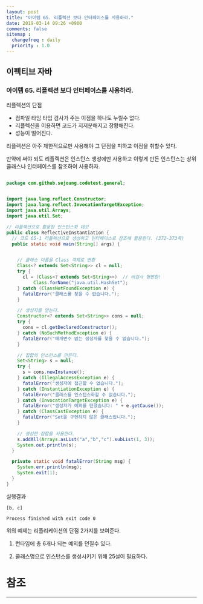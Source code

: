 ```yaml
---
layout: post
title: "아이템 65. 리플렉션 보다 인터페이스를 사용하라."
date: 2019-03-14 09:26 +0900
comments: false
sitemap :
  changefreq : daily
  priority : 1.0
---
```

## 이펙티브 자바

### 아이템 65. 리플렉션 보다 인터페이스를 사용하라.

리플렉션의 단점

* 컴파일 타임 타입 검사가 주는 이점을 하나도 누릴수 없다.
* 리플렉션을 이용하면 코드가 지저분해지고 장황해진다.
* 성능이 떨어진다.

리플렉션은 아주 제한적으로만 사용해야 그 단점을 피하고 이점을 취할수 있다.

만약에 써야 되도 리플렉션은 인스턴스 생성에만 사용하고 이렇게 만든 인스턴스는 상위 클래스나 인터페이스를 참조하여 사용하자.

```java

package com.github.sejoung.codetest.general;


import java.lang.reflect.Constructor;
import java.lang.reflect.InvocationTargetException;
import java.util.Arrays;
import java.util.Set;

// 리플렉션으로 활용한 인스턴스화 데모
public class ReflectiveInstantiation {
  // 코드 65-1 리플렉션으로 생성하고 인터페이스로 참조해 활용한다. (372-373쪽)
  public static void main(String[] args) {


    // 클래스 이름을 Class 객체로 변환
    Class<? extends Set<String>> cl = null;
    try {
      cl = (Class<? extends Set<String>>)  // 비검사 형변환!
          Class.forName("java.util.HashSet");
    } catch (ClassNotFoundException e) {
      fatalError("클래스를 찾을 수 없습니다.");
    }

    // 생성자를 얻는다.
    Constructor<? extends Set<String>> cons = null;
    try {
      cons = cl.getDeclaredConstructor();
    } catch (NoSuchMethodException e) {
      fatalError("매개변수 없는 생성자를 찾을 수 없습니다.");
    }

    // 집합의 인스턴스를 만든다.
    Set<String> s = null;
    try {
      s = cons.newInstance();
    } catch (IllegalAccessException e) {
      fatalError("생성자에 접근할 수 없습니다.");
    } catch (InstantiationException e) {
      fatalError("클래스를 인스턴스화할 수 없습니다.");
    } catch (InvocationTargetException e) {
      fatalError("생성자가 예외를 던졌습니다: " + e.getCause());
    } catch (ClassCastException e) {
      fatalError("Set을 구현하지 않은 클래스입니다.");
    }

    // 생성한 집합을 사용한다.
    s.addAll(Arrays.asList("a","b","c").subList(1, 3));
    System.out.println(s);
  }

  private static void fatalError(String msg) {
    System.err.println(msg);
    System.exit(1);
  }
}

```
실행결과
```
[b, c]

Process finished with exit code 0

```

위의 예제는 리플리케이션의 단점 2가지를 보여준다.

1. 런타임에 총 6개나 되는 예외를 던질수 있다.

2. 클래스명으로 인스턴스를 생성시키기 위해 25설이 필요하다.


# 참조
-----



